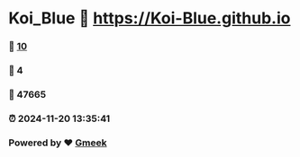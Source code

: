 # Koi_Blue :link: https://Koi-Blue.github.io 
### :page_facing_up: [10](https://Koi-Blue.github.io/tag.html) 
### :speech_balloon: 4 
### :hibiscus: 47665 
### :alarm_clock: 2024-11-20 13:35:41 
### Powered by :heart: [Gmeek](https://github.com/Meekdai/Gmeek)

